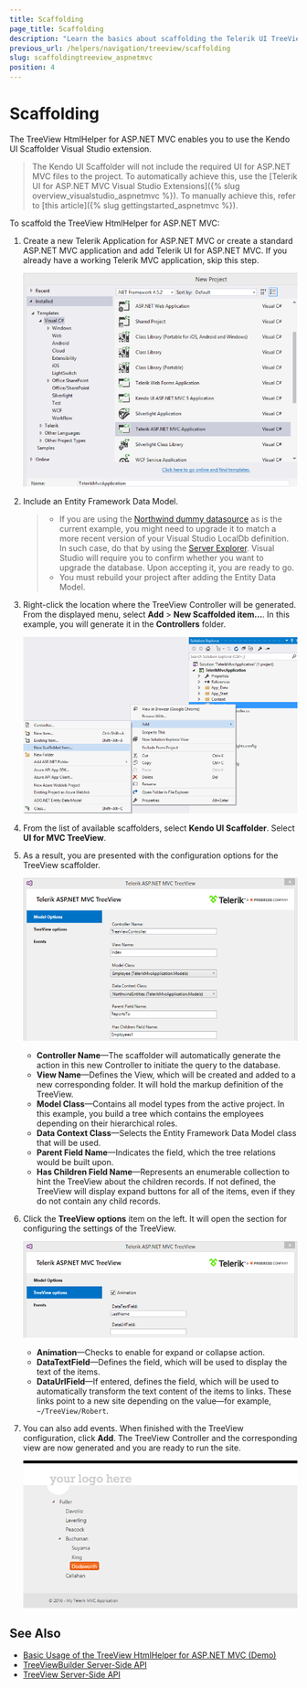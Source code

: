 ```yaml
---
title: Scaffolding
page_title: Scaffolding
description: "Learn the basics about scaffolding the Telerik UI TreeView HtmlHelper for ASP.NET MVC by using the Scaffolder extension for Visual Studio."
previous_url: /helpers/navigation/treeview/scaffolding
slug: scaffoldingtreeview_aspnetmvc
position: 4
---
```


# Scaffolding

The TreeView HtmlHelper for ASP.NET MVC enables you to use the Kendo UI Scaffolder Visual Studio extension.

> The Kendo UI Scaffolder will not include the required UI for ASP.NET MVC files to the project. To automatically achieve this, use the [Telerik UI for ASP.NET MVC Visual Studio Extensions]({% slug overview_visualstudio_aspnetmvc %}). To manually achieve this, refer to [this article]({% slug gettingstarted_aspnetmvc %}).

To scaffold the TreeView HtmlHelper for ASP.NET MVC:

1. Create a new Telerik Application for ASP.NET MVC or create a standard ASP.NET MVC application and add Telerik UI for ASP.NET MVC. If you already have a working Telerik MVC application, skip this step.

    ![Creating a new Telerik MVC application](images/treeview-scaffolding1.png)

1. Include an Entity Framework Data Model.

    > * If you are using the [Northwind dummy datasource](https://archive.codeplex.com/?p=northwinddatabase) as is the current example, you might need to upgrade it to match a more recent version of your Visual Studio LocalDb definition. In such case, do that by using the [Server Explorer](https://msdn.microsoft.com/en-us/library/hh873188.aspx). Visual Studio will require you to confirm whether you want to upgrade the database. Upon accepting it, you are ready to go.
    > * You must rebuild your project after adding the Entity Data Model.

1. Right-click the location where the TreeView Controller will be generated. From the displayed menu, select **Add** > **New Scaffolded item...**. In this example, you will generate it in the **Controllers** folder.

    ![Adding a new scaffolded item](images/treeview-scaffolding2.png)

1. From the list of available scaffolders, select **Kendo UI Scaffolder**. Select **UI for MVC TreeView**.
1. As a result, you are presented with the configuration options for the TreeView scaffolder.

    ![Configuring the TreeView Scaffolder](images/treeview-scaffolding3.png)

    * **Controller Name**&mdash;The scaffolder will automatically generate the action in this new Controller to initiate the query to the database.
    * **View Name**&mdash;Defines the View, which will be created and added to a new corresponding folder. It will hold the markup definition of the TreeView.
    * **Model Class**&mdash;Contains all model types from the active project. In this example, you build a tree which contains the employees depending on their hierarchical roles.
    * **Data Context Class**&mdash;Selects the Entity Framework Data Model class that will be used.
    * **Parent Field Name**&mdash;Indicates the field, which the tree relations would be built upon.
    * **Has Children Field Name**&mdash;Represents an enumerable collection to hint the TreeView about the children records. If not defined, the TreeView will display expand buttons for all of the items, even if they do not contain any child records.

1. Click the **TreeView options** item on the left. It will open the section for configuring the settings of the TreeView.

    ![Selecting the TreeView options](images/treeview-scaffolding4.png)

    * **Animation**&mdash;Checks to enable for expand or collapse action.
    * **DataTextField**&mdash;Defines the field, which will be used to display the text of the items.
    * **DataUrlField**&mdash;If entered, defines the field, which will be used to automatically transform the text content of the items to links. These links point to a new site depending on the value&mdash;for example, `~/TreeView/Robert`.

1. You can also add events. When finished with the TreeView configuration, click **Add**. The TreeView Controller and the corresponding view are now generated and you are ready to run the site.

    ![The final result](images/treeview-scaffolding5.png)

## See Also

* [Basic Usage of the TreeView HtmlHelper for ASP.NET MVC (Demo)](https://demos.telerik.com/aspnet-mvc/treeview/index)
* [TreeViewBuilder Server-Side API](https://docs.telerik.com/aspnet-mvc/api/Kendo.Mvc.UI.Fluent/TreeViewBuilder)
* [TreeView Server-Side API](/api/treeview)
